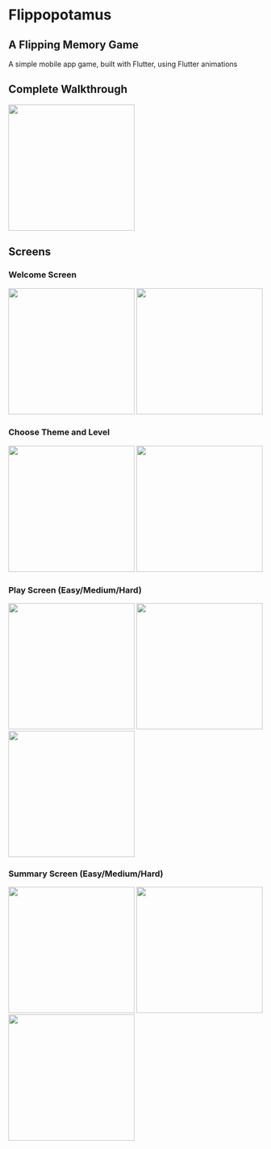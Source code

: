 # Flippopotamus
## A Flipping Memory Game

A simple mobile app game, built with Flutter, using Flutter animations

## Complete Walkthrough
<img src='about/walkthrough.gif' width=250></img> 

## Screens

### Welcome Screen
<img src='about/welcome_screen1.png' width=250></img> <img src='about/welcome_screen2.png' width=250></img>

### Choose Theme and Level
<img src='about/choose_theme.png' width=250></img> <img src='about/choose_level.png' width=250></img>

### Play Screen (Easy/Medium/Hard)
<img src='about/easy_play.png' width=250></img> <img src='about/medium_play.png' width=250></img> <img src='about/hard_play.png' width=250></img>

### Summary Screen (Easy/Medium/Hard)
<img src='about/easy_summary.png' width=250></img> <img src='about/medium_summary.png' width=250></img> <img src='about/hard_summary.png' width=250></img>
